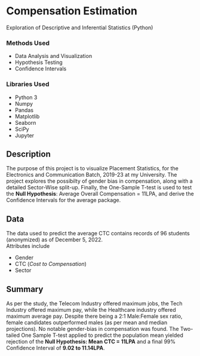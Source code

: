 # Compensation Estimation  

Exploration of Descriptive and Inferential Statistics (Python)

### Methods Used
- Data Analysis and Visualization
- Hypothesis Testing
- Confidence Intervals

### Libraries Used
- Python 3
- Numpy
- Pandas
- Matplotlib
- Seaborn
- SciPy
- Jupyter

Description
---
The purpose of this project is to visualize Placement Statistics, for the Electronics and Communication Batch, 2019-23 at my University. The project explores the possibilty of gender bias in compensation, along with a detailed Sector-Wise split-up. Finally, the One-Sample T-test is used to test the **Null Hypothesis**: Average Overall Compensation = 11LPA, and derive the Confidence Intervals for the average package.

Data
---
The data used to predict the average CTC contains records of 96 students (anonymized) as of December 5, 2022.  
Attributes include
- Gender 
- CTC (_Cost to Compensation_)
- Sector

Summary
---
As per the study, the Telecom Industry offered maximum jobs, the Tech Industry offered maximum pay, while the Healthcare industry offered maximum average pay. Despite there being a 2:1 Male:Female sex ratio, female candidates outperformed males (as per mean and median projections). No notable gender-bias in compensation was found.
The Two-tailed One Sample T-test applied to predict the population mean yielded rejection of the **Null Hypothesis: Mean CTC = 11LPA** and a final 99% Confidence Interval of **9.02 to 11.14LPA**.
